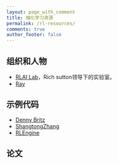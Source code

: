 ```yaml
---
layout: page_with_comment
title: 强化学习资源
permalink: /rl-resources/
comments: true
author_footer: false
---
```


## 组织和人物
* [RLAI Lab](https://rlai-lab.github.io)，Rich sutton领导下的实验室。
* [Ray](https://oneraynyday.github.io/)


## 示例代码
* [Denny Britz](https://github.com/dennybritz/reinforcement-learning)
* [ShangtongZhang](https://github.com/ShangtongZhang/reinforcement-learning-an-introduction)
* [RLEngine](https://github.com/OneRaynyDay/RLEngine)


## 论文
